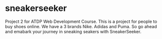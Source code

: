 # sneakerseeker
Project 2 for ATDP Web Development Course.
This is a project for people to buy shoes online.
We have a 3 brands Nike. Adidas and Puma.
So go ahead and emabark your journey in sneaking seakers with SneakerSeeker.
